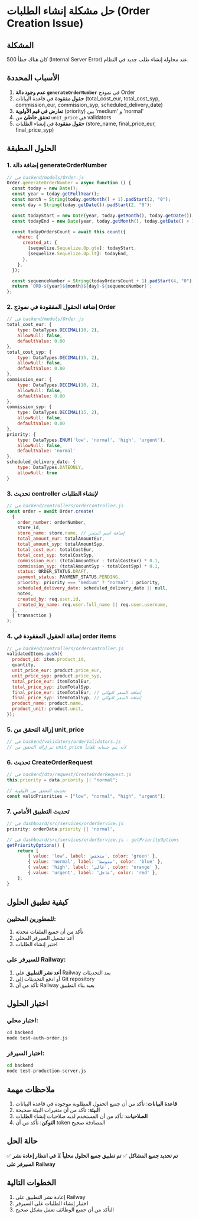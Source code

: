 # حل مشكلة إنشاء الطلبات (Order Creation Issue)

## المشكلة

كان هناك خطأ 500 (Internal Server Error) عند محاولة إنشاء طلب جديد في النظام.

## الأسباب المحددة

1. **عدم وجود دالة `generateOrderNumber`** في نموذج Order
2. **حقول مفقودة** في قاعدة البيانات (total_cost_eur, total_cost_syp, commission_eur, commission_syp, scheduled_delivery_date)
3. **تعارض في قيم الأولوية** (priority) بين 'medium' و 'normal'
4. **تحقق خاطئ** من `unit_price` في validators
5. **حقول مفقودة** في إنشاء الطلبات (store_name, final_price_eur, final_price_syp)

## الحلول المطبقة

### 1. إضافة دالة generateOrderNumber

```javascript
// في backend/models/Order.js
Order.generateOrderNumber = async function () {
  const today = new Date();
  const year = today.getFullYear();
  const month = String(today.getMonth() + 1).padStart(2, "0");
  const day = String(today.getDate()).padStart(2, "0");

  const todayStart = new Date(year, today.getMonth(), today.getDate());
  const todayEnd = new Date(year, today.getMonth(), today.getDate() + 1);

  const todayOrdersCount = await this.count({
    where: {
      created_at: {
        [sequelize.Sequelize.Op.gte]: todayStart,
        [sequelize.Sequelize.Op.lt]: todayEnd,
      },
    },
  });

  const sequenceNumber = String(todayOrdersCount + 1).padStart(4, "0");
  return `ORD-${year}${month}${day}-${sequenceNumber}`;
};
```

### 2. إضافة الحقول المفقودة في نموذج Order

```javascript
// في backend/models/Order.js
total_cost_eur: {
    type: DataTypes.DECIMAL(10, 2),
    allowNull: false,
    defaultValue: 0.00
},
total_cost_syp: {
    type: DataTypes.DECIMAL(15, 2),
    allowNull: false,
    defaultValue: 0.00
},
commission_eur: {
    type: DataTypes.DECIMAL(10, 2),
    allowNull: false,
    defaultValue: 0.00
},
commission_syp: {
    type: DataTypes.DECIMAL(15, 2),
    allowNull: false,
    defaultValue: 0.00
},
priority: {
    type: DataTypes.ENUM('low', 'normal', 'high', 'urgent'),
    allowNull: false,
    defaultValue: 'normal'
},
scheduled_delivery_date: {
    type: DataTypes.DATEONLY,
    allowNull: true
}
```

### 3. تحديث controller لإنشاء الطلبات

```javascript
// في backend/controllers/orderController.js
const order = await Order.create(
  {
    order_number: orderNumber,
    store_id,
    store_name: store.name, // إضافة اسم المتجر
    total_amount_eur: totalAmountEur,
    total_amount_syp: totalAmountSyp,
    total_cost_eur: totalCostEur,
    total_cost_syp: totalCostSyp,
    commission_eur: (totalAmountEur - totalCostEur) * 0.1,
    commission_syp: (totalAmountSyp - totalCostSyp) * 0.1,
    status: ORDER_STATUS.DRAFT,
    payment_status: PAYMENT_STATUS.PENDING,
    priority: priority === "medium" ? "normal" : priority,
    scheduled_delivery_date: scheduled_delivery_date || null,
    notes,
    created_by: req.user.id,
    created_by_name: req.user.full_name || req.user.username,
  },
  { transaction }
);
```

### 4. إضافة الحقول المفقودة في order items

```javascript
// في backend/controllers/orderController.js
validatedItems.push({
  product_id: item.product_id,
  quantity,
  unit_price_eur: product.price_eur,
  unit_price_syp: product.price_syp,
  total_price_eur: itemTotalEur,
  total_price_syp: itemTotalSyp,
  final_price_eur: itemTotalEur, // إضافة السعر النهائي
  final_price_syp: itemTotalSyp, // إضافة السعر النهائي
  product_name: product.name,
  product_unit: product.unit,
});
```

### 5. إزالة التحقق من unit_price

```javascript
// في backend/validators/orderValidators.js
// تم إزالة التحقق من unit_price لأنه يتم حسابه تلقائياً
```

### 6. تحديث CreateOrderRequest

```javascript
// في backend/dto/request/CreateOrderRequest.js
this.priority = data.priority || "normal";

// تحديث التحقق من الأولوية
const validPriorities = ["low", "normal", "high", "urgent"];
```

### 7. تحديث التطبيق الأمامي

```javascript
// في dashboard/src/services/orderService.js
priority: orderData.priority || 'normal',

// في dashboard/src/services/orderService.js - getPriorityOptions
getPriorityOptions() {
    return [
        { value: 'low', label: 'منخفض', color: 'green' },
        { value: 'normal', label: 'متوسط', color: 'blue' },
        { value: 'high', label: 'عالي', color: 'orange' },
        { value: 'urgent', label: 'عاجل', color: 'red' },
    ];
}
```

## كيفية تطبيق الحلول

### للمطورين المحليين:

1. تأكد من أن جميع الملفات محدثة
2. أعد تشغيل السيرفر المحلي
3. اختبر إنشاء الطلبات

### للسيرفر على Railway:

1. **أعد نشر التطبيق** على Railway بعد التحديثات
2. أو ادفع التحديثات إلى Git repository
3. تأكد من أن Railway يعيد بناء التطبيق

## اختبار الحلول

### اختبار محلي:

```bash
cd backend
node test-auth-order.js
```

### اختبار السيرفر:

```bash
cd backend
node test-production-server.js
```

## ملاحظات مهمة

1. **قاعدة البيانات**: تأكد من أن جميع الحقول المطلوبة موجودة في قاعدة البيانات
2. **البيئة**: تأكد من أن متغيرات البيئة صحيحة
3. **الصلاحيات**: تأكد من أن المستخدم لديه صلاحيات إنشاء الطلبات
4. **التوكن**: تأكد من أن token المصادقة صحيح

## حالة الحل

✅ **تم تحديد جميع المشاكل**
✅ **تم تطبيق جميع الحلول محلياً**
⏳ **في انتظار إعادة نشر السيرفر على Railway**

## الخطوات التالية

1. إعادة نشر التطبيق على Railway
2. اختبار إنشاء الطلبات على السيرفر
3. التأكد من أن جميع الوظائف تعمل بشكل صحيح
